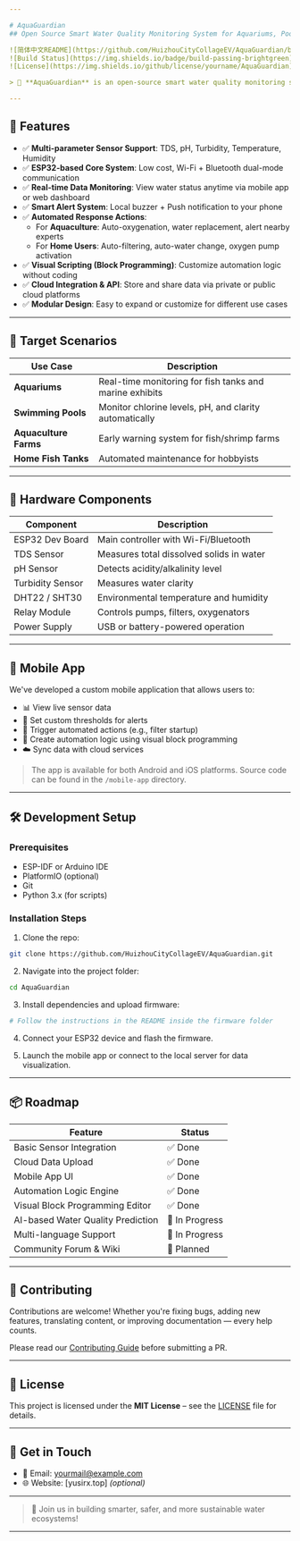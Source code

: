 ```yaml
---  

# AquaGuardian  
## Open Source Smart Water Quality Monitoring System for Aquariums, Pools & Aquaculture  

![简体中文README](https://github.com/HuizhouCityCollageEV/AquaGuardian/blob/main/README_CN.md)  
![Build Status](https://img.shields.io/badge/build-passing-brightgreen)  
![License](https://img.shields.io/github/license/yourname/AquaGuardian)  

> 🌊 **AquaGuardian** is an open-source smart water quality monitoring system based on ESP32, designed for aquariums, swimming pools, and aquaculture environments. It integrates TDS, pH, turbidity, temperature, and humidity sensors to provide real-time water data with automated alerts, cloud connectivity, and mobile app support.

---  
```


## 📌 Features

- ✅ **Multi-parameter Sensor Support**: TDS, pH, Turbidity, Temperature, Humidity
- ✅ **ESP32-based Core System**: Low cost, Wi-Fi + Bluetooth dual-mode communication
- ✅ **Real-time Data Monitoring**: View water status anytime via mobile app or web dashboard
- ✅ **Smart Alert System**: Local buzzer + Push notification to your phone
- ✅ **Automated Response Actions**:
  - For **Aquaculture**: Auto-oxygenation, water replacement, alert nearby experts
  - For **Home Users**: Auto-filtering, auto-water change, oxygen pump activation
- ✅ **Visual Scripting (Block Programming)**: Customize automation logic without coding
- ✅ **Cloud Integration & API**: Store and share data via private or public cloud platforms
- ✅ **Modular Design**: Easy to expand or customize for different use cases

---

## 🧠 Target Scenarios

| Use Case        | Description |
|------------------|-------------|
| **Aquariums**     | Real-time monitoring for fish tanks and marine exhibits |
| **Swimming Pools** | Monitor chlorine levels, pH, and clarity automatically |
| **Aquaculture Farms** | Early warning system for fish/shrimp farms |
| **Home Fish Tanks** | Automated maintenance for hobbyists |

---

## 🔧 Hardware Components

| Component           | Description |
|---------------------|-------------|
| ESP32 Dev Board     | Main controller with Wi-Fi/Bluetooth |
| TDS Sensor          | Measures total dissolved solids in water |
| pH Sensor           | Detects acidity/alkalinity level |
| Turbidity Sensor    | Measures water clarity |
| DHT22 / SHT30       | Environmental temperature and humidity |
| Relay Module        | Controls pumps, filters, oxygenators |
| Power Supply        | USB or battery-powered operation |

---

## 📱 Mobile App

We've developed a custom mobile application that allows users to:

- 📊 View live sensor data
- 🚨 Set custom thresholds for alerts
- 🔄 Trigger automated actions (e.g., filter startup)
- 🧩 Create automation logic using visual block programming
- ☁️ Sync data with cloud services

> The app is available for both Android and iOS platforms. Source code can be found in the `/mobile-app` directory.

---

## 🛠️ Development Setup

### Prerequisites

- ESP-IDF or Arduino IDE
- PlatformIO (optional)
- Git
- Python 3.x (for scripts)

### Installation Steps

1. Clone the repo:

```bash
git clone https://github.com/HuizhouCityCollageEV/AquaGuardian.git
```

2. Navigate into the project folder:

```bash
cd AquaGuardian
```

3. Install dependencies and upload firmware:

```bash
# Follow the instructions in the README inside the firmware folder
```

4. Connect your ESP32 device and flash the firmware.

5. Launch the mobile app or connect to the local server for data visualization.

---

## 📦 Roadmap

| Feature                          | Status |
|----------------------------------|--------|
| Basic Sensor Integration         | ✅ Done |
| Cloud Data Upload                | ✅ Done |
| Mobile App UI                    | ✅ Done |
| Automation Logic Engine          | ✅ Done |
| Visual Block Programming Editor  | ✅ Done |
| AI-based Water Quality Prediction| 🚧 In Progress |
| Multi-language Support           | 🚧 In Progress |
| Community Forum & Wiki           | 🚀 Planned |

---

## 🤝 Contributing

Contributions are welcome! Whether you're fixing bugs, adding new features, translating content, or improving documentation — every help counts.

Please read our [Contributing Guide](CONTRIBUTING.md) before submitting a PR.

---

## 📜 License

This project is licensed under the **MIT License** – see the [LICENSE](LICENSE) file for details.

---

## 💬 Get in Touch

- 📧 Email: yourmail@example.com
- 🌐 Website: [yusirx.top] *(optional)*

---

> 🙌 Join us in building smarter, safer, and more sustainable water ecosystems!

---
